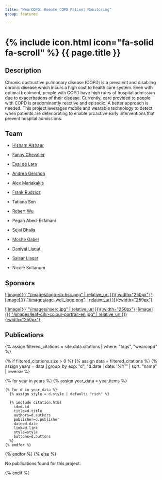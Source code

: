 ```yaml
---
title: "WearCOPD: Remote COPD Patient Monitoring"
group: featured

---
```


# {% include icon.html icon="fa-solid fa-scroll" %} {{ page.title }}

## Description
Chronic obstructive pulmonary disease (COPD) is a prevalent and disabling chronic disease which incurs a high cost to health care system. Even with optimal treatment, people with COPD have high rates of hospital admission due to exacerbations of their disease. Currently, care provided to people with COPD is predominantly reactive and episodic. A better approach is needed. This project leverages mobile and wearable technology to detect when patients are deteriorating to enable proactive early interventions that prevent hospital admissions.

## Team

- [Hisham Alshaer](http://www.uhnresearch.ca/researchers/profile.php?lookup=57524)
- [Fanny Chevalier](https://www.cs.toronto.edu/~fchevali/fannydotnet/index.html)
- [Eyal de Lara](http://www.cs.toronto.edu/~delara)
- [Andrea Gershon](http://sunnybrook.ca/research/team/member.asp?t=11&page=172&m=418)
- [Alex Mariakakis](https://mariakakis.github.io/)
- [Frank Rudzicz](http://www.cs.toronto.edu/~frank/)
- Tatiana Son
- [Robert Wu](http://www.uhnresearch.ca/researcher/robert-wu)
 
- Pegah Abed-Esfahani
- [Sejal Bhalla](https://www.cs.toronto.edu/~sejal)
- [Moshe Gabel](https;//www.cs.toronto.edu/~mgabel)
- [Daniyal Liaqat](https://www.cs.toronto.edu/~dliaqat)
- [Salaar Liaqat](https://www.cs.toronto.edu/~sliaqat)
- Nicole Sultanum


## Sponsors

[![image]({{ "/images/logo-sb-hsc.png" | relative_url }}){:width="250px"}](https://sunnybrook.ca)
[![image]({{ "/images/age-well_logo.png" | relative_url }}){:width="250px"}](https://agewell-nce.ca/)

[![image]({{ "/images/nserc.jpg" | relative_url }}){:width="250px"}](https://www.nserc-crsng.gc.ca/)
[![image]({{ "/images/leaf-cihr-colour-portrait-en.jpg" | relative_url }}){:width="250px"}](http://www.cihr-irsc.gc.ca/e/193.html)


## Publications

{% assign filtered_citations = site.data.citations | where: "tags", "wearcopd" %}

{% if filtered_citations.size > 0 %}
  {% assign data = filtered_citations %}
  {% assign years = data | group_by_exp: "d", "d.date | date: '%Y'" | sort: "name" | reverse %}

  {% for year in years %}
    {% assign year_data = year.items %}


    {% for d in year_data %}
      {% assign style = d.style | default: "rich" %}

      {% include citation.html 
        id=d.id 
        title=d.title 
        authors=d.authors 
        publisher=d.publisher 
        date=d.date 
        link=d.link 
        style=style 
        buttons=d.buttons 
      %}
    {% endfor %}
  {% endfor %}
{% else %}
  <p>No publications found for this project.</p>
{% endif %}

